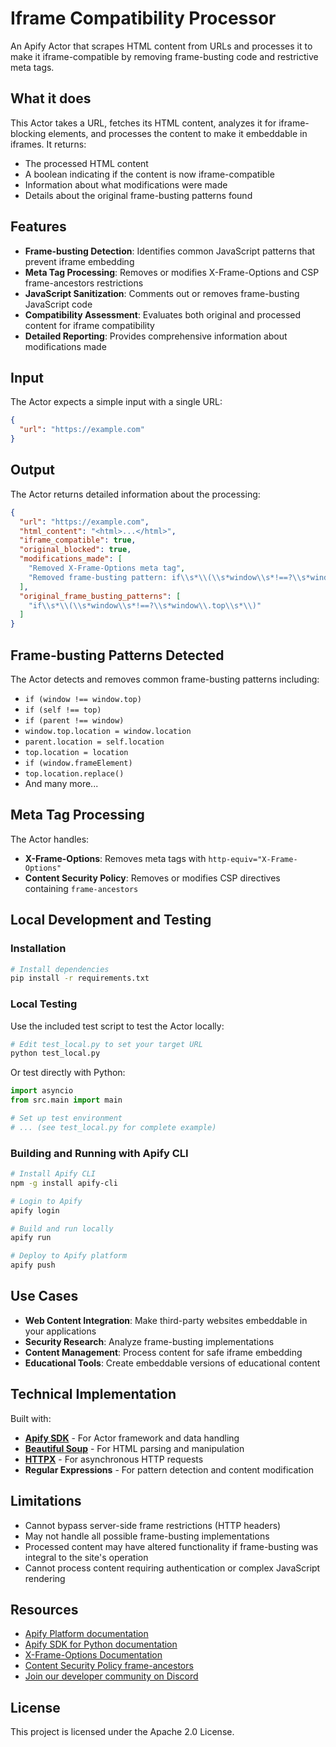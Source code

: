 # Iframe Compatibility Processor

An Apify Actor that scrapes HTML content from URLs and processes it to make it iframe-compatible by removing frame-busting code and restrictive meta tags.

## What it does

This Actor takes a URL, fetches its HTML content, analyzes it for iframe-blocking elements, and processes the content to make it embeddable in iframes. It returns:

- The processed HTML content
- A boolean indicating if the content is now iframe-compatible
- Information about what modifications were made
- Details about the original frame-busting patterns found

## Features

- **Frame-busting Detection**: Identifies common JavaScript patterns that prevent iframe embedding
- **Meta Tag Processing**: Removes or modifies X-Frame-Options and CSP frame-ancestors restrictions
- **JavaScript Sanitization**: Comments out or removes frame-busting JavaScript code
- **Compatibility Assessment**: Evaluates both original and processed content for iframe compatibility
- **Detailed Reporting**: Provides comprehensive information about modifications made

## Input

The Actor expects a simple input with a single URL:

```json
{
  "url": "https://example.com"
}
```

## Output

The Actor returns detailed information about the processing:

```json
{
  "url": "https://example.com",
  "html_content": "<html>...</html>",
  "iframe_compatible": true,
  "original_blocked": true,
  "modifications_made": [
    "Removed X-Frame-Options meta tag",
    "Removed frame-busting pattern: if\\s*\\(\\s*window\\s*!==?\\s*window\\.top\\s*\\)"
  ],
  "original_frame_busting_patterns": [
    "if\\s*\\(\\s*window\\s*!==?\\s*window\\.top\\s*\\)"
  ]
}
```

## Frame-busting Patterns Detected

The Actor detects and removes common frame-busting patterns including:

- `if (window !== window.top)`
- `if (self !== top)`
- `if (parent !== window)`
- `window.top.location = window.location`
- `parent.location = self.location`
- `top.location = location`
- `if (window.frameElement)`
- `top.location.replace()`
- And many more...

## Meta Tag Processing

The Actor handles:

- **X-Frame-Options**: Removes meta tags with `http-equiv="X-Frame-Options"`
- **Content Security Policy**: Removes or modifies CSP directives containing `frame-ancestors`

## Local Development and Testing

### Installation

```bash
# Install dependencies
pip install -r requirements.txt
```

### Local Testing

Use the included test script to test the Actor locally:

```bash
# Edit test_local.py to set your target URL
python test_local.py
```

Or test directly with Python:

```python
import asyncio
from src.main import main

# Set up test environment
# ... (see test_local.py for complete example)
```

### Building and Running with Apify CLI

```bash
# Install Apify CLI
npm -g install apify-cli

# Login to Apify
apify login

# Build and run locally
apify run

# Deploy to Apify platform
apify push
```

## Use Cases

- **Web Content Integration**: Make third-party websites embeddable in your applications
- **Security Research**: Analyze frame-busting implementations
- **Content Management**: Process content for safe iframe embedding
- **Educational Tools**: Create embeddable versions of educational content

## Technical Implementation

Built with:

- **[Apify SDK](https://docs.apify.com/sdk/python/)** - For Actor framework and data handling
- **[Beautiful Soup](https://www.crummy.com/software/BeautifulSoup/bs4/doc/)** - For HTML parsing and manipulation
- **[HTTPX](https://www.python-httpx.org)** - For asynchronous HTTP requests
- **Regular Expressions** - For pattern detection and content modification

## Limitations

- Cannot bypass server-side frame restrictions (HTTP headers)
- May not handle all possible frame-busting implementations
- Processed content may have altered functionality if frame-busting was integral to the site's operation
- Cannot process content requiring authentication or complex JavaScript rendering

## Resources

- [Apify Platform documentation](https://docs.apify.com/platform)
- [Apify SDK for Python documentation](https://docs.apify.com/sdk/python)
- [X-Frame-Options Documentation](https://developer.mozilla.org/en-US/docs/Web/HTTP/Headers/X-Frame-Options)
- [Content Security Policy frame-ancestors](https://developer.mozilla.org/en-US/docs/Web/HTTP/Headers/Content-Security-Policy/frame-ancestors)
- [Join our developer community on Discord](https://discord.com/invite/jyEM2PRvMU)

## License

This project is licensed under the Apache 2.0 License.
